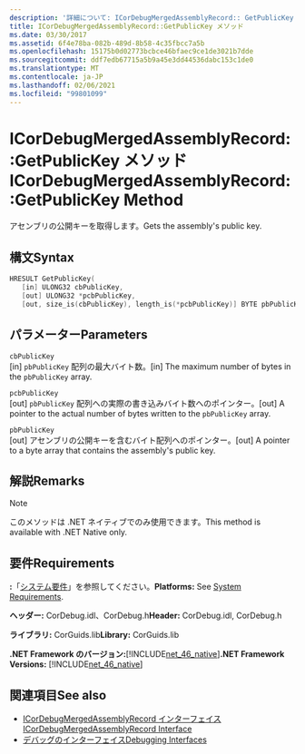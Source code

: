 ```yaml
---
description: '詳細について: ICorDebugMergedAssemblyRecord:: GetPublicKey メソッド'
title: ICorDebugMergedAssemblyRecord::GetPublicKey メソッド
ms.date: 03/30/2017
ms.assetid: 6f4e78ba-082b-489d-8b58-4c35fbcc7a5b
ms.openlocfilehash: 15175b0d02773bcbce46bfaec9ce1de3021b7dde
ms.sourcegitcommit: ddf7edb67715a5b9a45e3dd44536dabc153c1de0
ms.translationtype: MT
ms.contentlocale: ja-JP
ms.lasthandoff: 02/06/2021
ms.locfileid: "99801099"
---
```

# <a name="icordebugmergedassemblyrecordgetpublickey-method"></a><span data-ttu-id="611b6-103">ICorDebugMergedAssemblyRecord::GetPublicKey メソッド</span><span class="sxs-lookup"><span data-stu-id="611b6-103">ICorDebugMergedAssemblyRecord::GetPublicKey Method</span></span>

<span data-ttu-id="611b6-104">アセンブリの公開キーを取得します。</span><span class="sxs-lookup"><span data-stu-id="611b6-104">Gets the assembly's public key.</span></span>  
  
## <a name="syntax"></a><span data-ttu-id="611b6-105">構文</span><span class="sxs-lookup"><span data-stu-id="611b6-105">Syntax</span></span>  
  
```cpp  
HRESULT GetPublicKey(  
   [in] ULONG32 cbPublicKey,
   [out] ULONG32 *pcbPublicKey,
   [out, size_is(cbPublicKey), length_is(*pcbPublicKey)] BYTE pbPublicKey[]);  
```  
  
## <a name="parameters"></a><span data-ttu-id="611b6-106">パラメーター</span><span class="sxs-lookup"><span data-stu-id="611b6-106">Parameters</span></span>  

 `cbPublicKey`  
 <span data-ttu-id="611b6-107">[in] `pbPublicKey` 配列の最大バイト数。</span><span class="sxs-lookup"><span data-stu-id="611b6-107">[in] The maximum number of bytes in the `pbPublicKey` array.</span></span>  
  
 `pcbPublicKey`  
 <span data-ttu-id="611b6-108">[out] `pbPublicKey` 配列への実際の書き込みバイト数へのポインター。</span><span class="sxs-lookup"><span data-stu-id="611b6-108">[out] A pointer to the actual number of bytes written to the `pbPublicKey` array.</span></span>  
  
 `pbPublicKey`  
 <span data-ttu-id="611b6-109">[out] アセンブリの公開キーを含むバイト配列へのポインター。</span><span class="sxs-lookup"><span data-stu-id="611b6-109">[out] A pointer to a byte array that contains the assembly's public key.</span></span>  
  
## <a name="remarks"></a><span data-ttu-id="611b6-110">解説</span><span class="sxs-lookup"><span data-stu-id="611b6-110">Remarks</span></span>  
  
> [!NOTE]
> <span data-ttu-id="611b6-111">このメソッドは .NET ネイティブでのみ使用できます。</span><span class="sxs-lookup"><span data-stu-id="611b6-111">This method is available with .NET Native only.</span></span>  
  
## <a name="requirements"></a><span data-ttu-id="611b6-112">要件</span><span class="sxs-lookup"><span data-stu-id="611b6-112">Requirements</span></span>  

 <span data-ttu-id="611b6-113">**:**「[システム要件](../../get-started/system-requirements.md)」を参照してください。</span><span class="sxs-lookup"><span data-stu-id="611b6-113">**Platforms:** See [System Requirements](../../get-started/system-requirements.md).</span></span>  
  
 <span data-ttu-id="611b6-114">**ヘッダー:** CorDebug.idl、CorDebug.h</span><span class="sxs-lookup"><span data-stu-id="611b6-114">**Header:** CorDebug.idl, CorDebug.h</span></span>  
  
 <span data-ttu-id="611b6-115">**ライブラリ:** CorGuids.lib</span><span class="sxs-lookup"><span data-stu-id="611b6-115">**Library:** CorGuids.lib</span></span>  
  
 <span data-ttu-id="611b6-116">**.NET Framework のバージョン:**[!INCLUDE[net_46_native](../../../../includes/net-46-native-md.md)]</span><span class="sxs-lookup"><span data-stu-id="611b6-116">**.NET Framework Versions:** [!INCLUDE[net_46_native](../../../../includes/net-46-native-md.md)]</span></span>  
  
## <a name="see-also"></a><span data-ttu-id="611b6-117">関連項目</span><span class="sxs-lookup"><span data-stu-id="611b6-117">See also</span></span>

- [<span data-ttu-id="611b6-118">ICorDebugMergedAssemblyRecord インターフェイス</span><span class="sxs-lookup"><span data-stu-id="611b6-118">ICorDebugMergedAssemblyRecord Interface</span></span>](icordebugmergedassemblyrecord-interface.md)
- [<span data-ttu-id="611b6-119">デバッグのインターフェイス</span><span class="sxs-lookup"><span data-stu-id="611b6-119">Debugging Interfaces</span></span>](debugging-interfaces.md)
